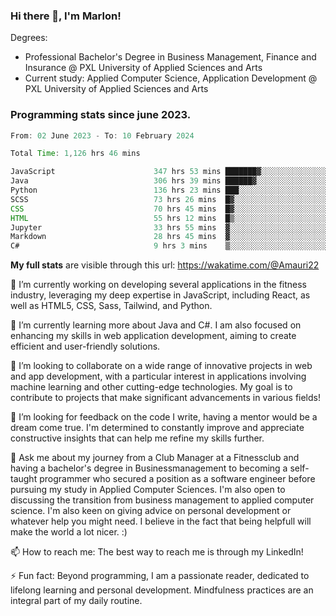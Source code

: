 
### Hi there 👋, I'm Marlon!

Degrees: 
- Professional Bachelor's Degree in Business Management, Finance and Insurance @ PXL University of Applied Sciences and Arts
- Current study: Applied Computer Science, Application Development @ PXL University of Applied Sciences and Arts

### Programming stats since june 2023.
<!--START_SECTION:waka-->

```java
From: 02 June 2023 - To: 10 February 2024

Total Time: 1,126 hrs 46 mins

JavaScript                      347 hrs 53 mins ███████▓░░░░░░░░░░░░░░░░░   30.80 %
Java                            306 hrs 39 mins ██████▓░░░░░░░░░░░░░░░░░░   27.15 %
Python                          136 hrs 23 mins ███░░░░░░░░░░░░░░░░░░░░░░   12.08 %
SCSS                            73 hrs 26 mins  █▓░░░░░░░░░░░░░░░░░░░░░░░   06.50 %
CSS                             70 hrs 45 mins  █▓░░░░░░░░░░░░░░░░░░░░░░░   06.27 %
HTML                            55 hrs 12 mins  █▒░░░░░░░░░░░░░░░░░░░░░░░   04.89 %
Jupyter                         33 hrs 55 mins  ▓░░░░░░░░░░░░░░░░░░░░░░░░   03.00 %
Markdown                        28 hrs 45 mins  ▓░░░░░░░░░░░░░░░░░░░░░░░░   02.55 %
C#                              9 hrs 3 mins    ▒░░░░░░░░░░░░░░░░░░░░░░░░   00.80 %
```

<!--END_SECTION:waka-->
**My full stats** are visible through this url: https://wakatime.com/@Amauri22



🔭 I’m currently working on developing several applications in the fitness industry, leveraging my deep expertise in JavaScript, including React, as well as HTML5, CSS, Sass, Tailwind, and Python.

🌱 I’m currently learning more about Java and C#. I am also focused on enhancing my skills in web application development, aiming to create efficient and user-friendly solutions.

👯 I’m looking to collaborate on a wide range of innovative projects in web and app development, with a particular interest in applications involving machine learning and other cutting-edge technologies. My goal is to contribute to projects that make significant advancements in various fields!

🤔 I’m looking for feedback on the code I write, having a mentor would be a dream come true. I'm determined to constantly improve and appreciate constructive insights that can help me refine my skills further.

💬 Ask me about my journey from a Club Manager at a Fitnessclub and having a bachelor's degree in Businessmanagement to becoming a self-taught programmer who secured a position as a software engineer before pursuing my study in Applied Computer Sciences. I'm also open to discussing the transition from business management to applied computer science. I'm also keen on giving advice on personal development or whatever help you might need. I believe in the fact that being helpfull will make the world a lot nicer. :)

📫 How to reach me: The best way to reach me is through my LinkedIn!

⚡ Fun fact: Beyond programming, I am a passionate reader, dedicated to lifelong learning and personal development. Mindfulness practices are an integral part of my daily routine.


